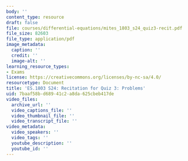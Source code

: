 ```yaml
---
body: ''
content_type: resource
draft: false
file: courses/differential-equations/mites_1803_s24_quiz3-recit.pdf
file_size: 82603
file_type: application/pdf
image_metadata:
  caption: ''
  credit: ''
  image-alt: ''
learning_resource_types:
- Exams
license: https://creativecommons.org/licenses/by-nc-sa/4.0/
resourcetype: Document
title: 'ES.1803 S24: Recitation for Quiz 3: Problems'
uid: 7baaf58b-d689-41c2-a8da-625cbeb417de
video_files:
  archive_url: ''
  video_captions_file: ''
  video_thumbnail_file: ''
  video_transcript_file: ''
video_metadata:
  video_speakers: ''
  video_tags: ''
  youtube_description: ''
  youtube_id: ''
---
```

